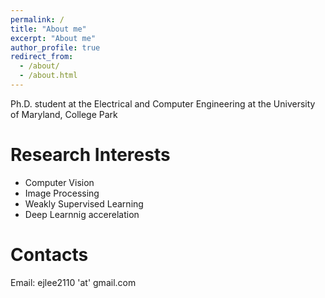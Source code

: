```yaml
---
permalink: /
title: "About me"
excerpt: "About me"
author_profile: true
redirect_from: 
  - /about/
  - /about.html
---
```


Ph.D. student at the Electrical and Computer Engineering 
at the University of Maryland, College Park

Research Interests
======
- Computer Vision
- Image Processing
- Weakly Supervised Learning
- Deep Learnnig accerelation

Contacts
======
Email: ejlee2110 'at' gmail.com 
